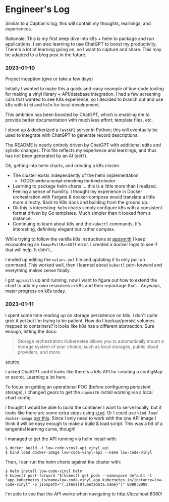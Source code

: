 # Engineer's Log

Similar to a Captian's log, this will contain my thoughts, learnings, and experiences.

Rationale: This is my first deep dive into k8s + helm to package and run applications. I am also learning to use ChatGPT to boost my productivity. There's a lot of learning going on, so I want to capture and share. This may be adapted to a blog post in the future.

### 2023-01-10

Project inception (give or take a few days)

Initially I wanted to make this a quick-and-easy example of low-code tooling for making a vinyl library + API/database integration. I had a few screening calls that wanted to see K8s experience, so I decided to branch out and use k8s with `kind` and `helm` for local development.

This ambition has been boosted by ChatGPT, which is enabling me to provide better documentation with much less effort; template files, etc.

I stood up & dockerized a `FastAPI` server in Python; this will eventually be used to integrate with ChatGPT to generate record descriptions.

The README is nearly entirely driven by ChatGPT with additional edits and sylistic changes. This file reflects my experience and learnings, and thus has not been generated by an AI (yet?).

Ok, getting into helm charts, and creating a k8s cluster.
- The cluster exists independently of the helm implementation
    - ~~TODO: write a script checking for kind cluster~~
- Learning to package helm charts.... this is a little more than I realized. Feeling a sense of humility. I thought my experience in Docker orchestration with Fargate & docker-compose would translate a little more directly. Back to K8s docs and building from the ground up.
- Ok this is interesting: `helm` charts simply configure k8s with a consistent format driven by Go templates. Much simpler than it looked from a distance.
- Continuing to learn about k8s and the `kubectl` commands. It's interesting, definitely elegant but rather complex.

While trying to follow the vanilla k8s instructions at [appsmith](https://docs.appsmith.com/getting-started/setup/installation-guides/kubernetes) I keep encountering an `ImagePullBackOff` error. I created a docker login to see if that will help. It didn't...

I ended up editing the `values.yml` file and updating it to only pull on command. This worked well, then I learned about `kubectl` port-forward and everything makes sense finally.

I got `appsmith` up and running; now I want to figure out how to extend the chart to add my own resources in k8s and then repackage that... Anyways, major progress on k8s today.

### 2023-01-11

I spent some time reading up on storage persistence on k8s. I don't quite grok it yet but I'm trying to be patient. How do I backup/persist volumes mapped to containers? It looks like k8s has a different abstraction. Sure enough, hitting the docs:

> Storage orchestration Kubernetes allows you to automatically mount a storage system of your choice, such as local storages, public cloud providers, and more.

[source](https://kubernetes.io/docs/concepts/overview/#why-you-need-kubernetes-and-what-can-it-do)

I asked ChatGPT and it looks like there's a k8s API for creating a configMap or secret. Learning a lot here.

To focus on getting an operational POC (before configuring persistent storage), I changed gears to get the `appsmith` install working via a local chart config.

I thought I would be able to build the container I want to serve locally, but it looks like there are some extra steps using [`kind`](https://kind.sigs.k8s.io/docs/user/local-registry/). Or I could use `kind load docker-image` [per this](https://kind.sigs.k8s.io/docs/user/quick-start/#loading-an-image-into-your-cluster). Since I only need to work with the one API image I think it will be easy enough to make a build & load script. This was a bit of a tangential learning curve, though!

I managed to get the API running via helm install with:
```
$ docker build -t low-code-vinyl-api vinyl_api
$ kind load docker-image low-code-vinyl-api --name low-code-vinyl
```

Then, I can run the helm charts against the cluster with:
```
$ helm install low-code-vinyl helm
$ kubectl port-forward "$(kubectl get pods --namespace default -l "app.kubernetes.io/name=low-code-vinyl,app.kubernetes.io/instance=low-code-vinyl" -o jsonpath="{.items[0].metadata.name}")" 8080:8000
```

I'm able to see that the API works when navigating to http://localhost:8080!
